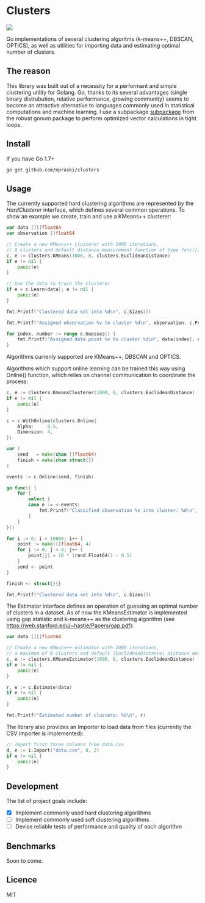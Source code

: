 # Clusters

[![](https://godoc.org/github.com/mpraski/clusters?status.svg)](https://godoc.org/github.com/mpraski/clusters)

Go implementations of several clustering algoritms (k-means++, DBSCAN, OPTICS), as well as utilities for importing data and estimating optimal number of clusters.

## The reason

This library was built out of a necessity for a performant and simple clustering utility for Golang. Go, thanks to its several advantages (single binary distrubution, relative performance, growing community) seems to become an attractive alternative to languages commonly used in statistical computations and machine learning. I use a subpackage [subpackage](https://github.com/gonum/gonum/tree/master/floats) from the robust gonum package to perform optimized vector calculations in tight loops.

## Install

If you have Go 1.7+
```bash
go get github.com/mpraski/clusters
```

## Usage

The currently supported hard clustering algorithms are represented by the *HardClusterer* interface, which defines several common operations. To show an example we create, train and use a KMeans++ clusterer:

```go
var data [][]float64
var observation []float64

// Create a new KMeans++ clusterer with 1000 iterations, 
// 8 clusters and default distance measurement function of type func([]float64, []float64) float64)
c, e := clusters.KMeans(1000, 8, clusters.EuclideanDistance)
if e != nil {
	panic(e)
}

// Use the data to train the clusterer
if e = c.Learn(data); e != nil {
	panic(e)
}

fmt.Printf("Clustered data set into %d\n", c.Sizes())

fmt.Printf("Assigned observation %v to cluster %d\n", observation, c.Predict(observation))

for index, number := range c.Guesses() {
	fmt.Printf("Assigned data point %v to cluster %d\n", data[index], number)
}
```

Algorithms currenly supported are KMeans++, DBSCAN and OPTICS.

Algorithms which support online learning can be trained this way using Online() function, which relies on channel communication to coordinate the process:

```go
c, e := clusters.KmeansClusterer(1000, 8, clusters.EuclideanDistance)
if e != nil {
	panic(e)
}

c = c.WithOnline(clusters.Online{
	Alpha:     0.5,
	Dimension: 4,
})

var (
	send   = make(chan []float64)
	finish = make(chan struct{})
)

events := c.Online(send, finish)

go func() {
	for {
		select {
		case e := <-events:
			fmt.Printf("Classified observation %v into cluster: %d\n", e.Observation, e.Cluster)
		}
	}
}()

for i := 0; i < 10000; i++ {
	point := make([]float64, 4)
	for j := 0; j < 4; j++ {
		point[j] = 10 * (rand.Float64() - 0.5)
	}
	send <- point
}

finish <- struct{}{}

fmt.Printf("Clustered data set into %d\n", c.Sizes())
```

The Estimator interface defines an operation of guessing an optimal number of clusters in a dataset. As of now the KMeansEstimator is implemented using gap statistic and k-means++ as the clustering algorithm (see https://web.stanford.edu/~hastie/Papers/gap.pdf):

```go
var data [][]float64

// Create a new KMeans++ estimator with 1000 iterations, 
// a maximum of 8 clusters and default (EuclideanDistance) distance measurement
c, e := clusters.KMeansEstimator(1000, 8, clusters.EuclideanDistance)
if e != nil {
	panic(e)
}

r, e := c.Estimate(data)
if e != nil {
	panic(e)
}

fmt.Printf("Estimated number of clusters: %d\n", r)

```

The library also provides an Importer to load data from files (currently the CSV importer is implemented):

```go
// Import first three columns from data.csv
d, e := i.Import("data.csv", 0, 2)
if e != nil {
	panic(e)
}
```

## Development

The list of project goals include:
- [x] Implement commonly used hard clustering algorithms
- [ ] Implement commonly used soft clustering algorithms
- [ ] Devise reliable tests of performance and quality of each algorithm

## Benchmarks

Soon to come.

## Licence

MIT
